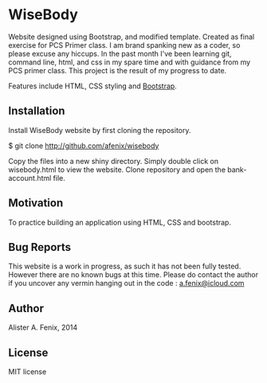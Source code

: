WiseBody
========

Website designed using Bootstrap, and modified template.  Created as final exercise for PCS Primer class.  I am brand spanking new as a coder, so please excuse any hiccups.  In the past month I've been learning git, command line, html, and css in my spare time and with guidance from my PCS primer class.  This project is the result of my progress to date.

Features include HTML, CSS styling and [Bootstrap](http://getbootstrap.com/).

Installation
----------

Install WiseBody website by first cloning the repository.  

$ git clone http://github.com/afenix/wisebody

Copy the files into a new shiny directory.  Simply double click on wisebody.html to view the website. 
Clone repository and open the bank-account.html file.


Motivation 
----------
To practice building an application using HTML, CSS and bootstrap.

Bug Reports
------------

This website is a work in progress, as such it has not been fully tested.  However there are no known bugs at this time. Please do contact the author if you uncover any vermin hanging out in the code : a.fenix@icloud.com

Author
-----

Alister A. Fenix, 2014


License
-------

MIT license

